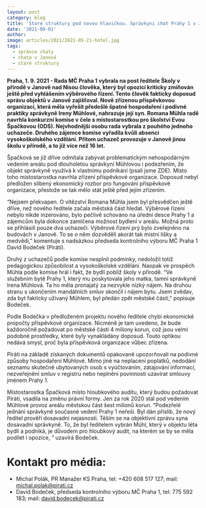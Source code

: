 ```yaml
---
layout: post
category: blog
title: 'Staré struktury pod novou hlavičkou. Správkyni chat Prahy 1 v Janově střídá v čele její syn'
date: '2021-09-01'
author: 
image: articles/2021/2021-05-21-hotel.jpg
tags:
  - správce chaty
  - chata v Janově
  - staré struktury
---
```


**Praha, 1. 9. 2021 - Rada MČ Praha 1 vybrala na post ředitele Školy v přírodě v Janově nad Nisou člověka, který byl opozicí kriticky zmiňován ještě před vyhlášením výběrového řízení. Tento člověk fakticky doposud správu objektů v Janově zajišťoval. Nově zřízenou příspěvkovou organizaci, která měla vyřešit předešlé špatné hospodaření i podivné praktiky správkyně Ireny Mühlové, nahrazuje její syn. Romana Mühla radě navrhla konkurzní komise v čele s místostarostkou pro školství Evou Špačkovou (ODS). Nejvhodnější osobu rada vybrala z pouhého jednoho uchazeče. Druhého zájemce komise vyřadila kvůli absenci vysokoškolského vzdělání. Přitom uchazeč provozuje v Janově jinou školu v přírodě, a to již více než 16 let.**

Špačková se již dříve odmítala zabývat problematickým nehospodárným vedením areálu pod dlouholetou správkyní Mühlovou i podezřením, že objekt správkyně využívá k vlastnímu podnikání (psali jsme ZDE). Místo toho místostarostka navrhla zřízení příspěvkové organizace. Doposud nebyl předložen slíbený ekonomický rozbor pro fungování příspěvkové organizace, přestože se tak mělo stát ještě před jejím zřízením. 

“Nejsem překvapen. O vítězství Romana Mühla jsem byl přesvědčen ještě dříve, než nového ředitele začala městská část hledat. Výběrové řízení nebylo nikde inzerováno, bylo pečlivě schováno na úřední desce Prahy 1 a zájemcům byla dokonce zamlčena možnost bydlení v areálu. Možná proto se přihlásili pouze dva uchazeči. Výběrové řízení prý bylo zveřejněno na budovách v Janově. To se o něm dozvěděli akorát tak místní lišky a medvědi,” komentuje s nadsázkou předseda kontrolního výboru MČ Praha 1 David Bodeček (Piráti).

Druhý z uchazečů podle komise nesplnil podmínky, nedoložil totiž pedagogickou způsobilost a vysokoškolské vzdělání. Naopak ve prospěch Mühla podle komise hrál i fakt, že bydlí poblíž školy v přírodě. “Ve služebním bytě Prahy 1, který mu poskytovala jeho matka, tamní správkyně Irena Mühlová. Ta ho měla pronajatý za nezvykle nízký nájem. Na druhou stranu s ukončením mandátních smluv skončil i nájem bytu. Jsem zvědav, zda byt fakticky užívaný Mühlem, byl předán zpět městské části,” popisuje Bodeček. 

Podle Bodečka v předloženém projektu nového ředitele chybí ekonomické propočty příspěvkové organizace. Nicméně je tam uvedeno, že bude každoročně požadovat po městské části 4 miliony korun, což jsou velmi podobné prostředky, které byly vynakládány doposud. Touto optikou nedává smysl, proč byla příspěvková organizace vůbec zřízena.

Piráti na základě získaných dokumentů opakovaně upozorňovali na podivné způsoby hospodaření Mühlové. Mimo jiné na neplacení poplatků, nedodání seznamu skutečně ubytovaných osob s vyúčtováním, zatajování informací, nezveřejnění smluv v registru nebo neplnění povinnosti uzavírat smlouvy jménem Prahy 1.

Místostarostka Špačková místo hloubkového auditu, který budou požadovat Piráti, vsadila na změnu právní formy. Jen za rok 2020 stál pod vedením Mühlové provoz areálu městskou část šest milionů korun. “Podezřelé jednání správkyně současné vedení Prahy 1 neřeší. Byl dán příslib, že nový ředitel prověří dosavadní nejasnosti. Těším se na objektivní zprávu syna dosavadní správkyně. To, že byl ředitelem vybrán Mühl, který v objektu léta bydlí a podniká, je důvodem pro hloubkový audit, na kterém se by se měla podílet i opozice, ” uzavírá Bodeček.

# Kontakt pro média: 
- Michal Polák, PR Manažer KS Praha, tel: +420 608 517 127; mail: michal.polak@pirati.cz
- David Bodeček, předseda kontrolního výboru MČ Praha 1, tel: 775 592 183; mail: david.bodecek@pirati.cz
